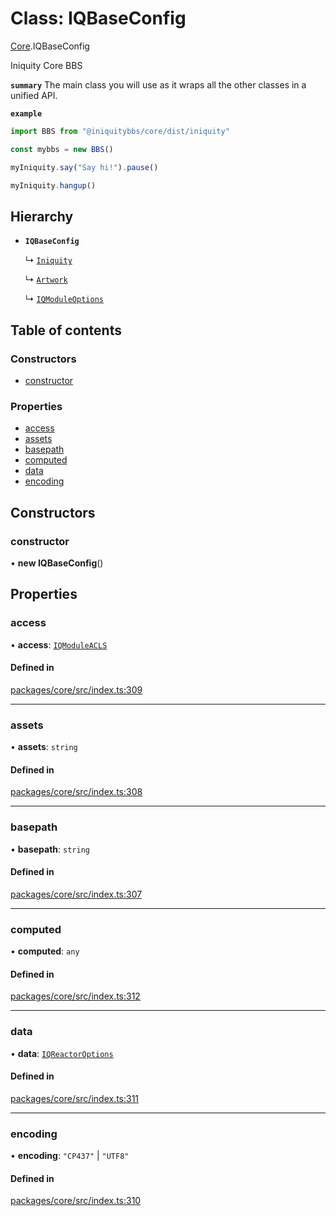 # Class: IQBaseConfig

[Core](../modules/Core.md).IQBaseConfig

Iniquity Core BBS

**`summary`** The main class you will use as it wraps all the other classes in a unified API.

**`example`**
```typescript
import BBS from "@iniquitybbs/core/dist/iniquity"

const mybbs = new BBS()

myIniquity.say("Say hi!").pause()

myIniquity.hangup()

```

## Hierarchy

- **`IQBaseConfig`**

  ↳ [`Iniquity`](Core.Iniquity.md)

  ↳ [`Artwork`](Core.Artwork.md)

  ↳ [`IQModuleOptions`](../interfaces/Core.IQModuleOptions.md)

## Table of contents

### Constructors

- [constructor](Core.IQBaseConfig.md#constructor)

### Properties

- [access](Core.IQBaseConfig.md#access)
- [assets](Core.IQBaseConfig.md#assets)
- [basepath](Core.IQBaseConfig.md#basepath)
- [computed](Core.IQBaseConfig.md#computed)
- [data](Core.IQBaseConfig.md#data)
- [encoding](Core.IQBaseConfig.md#encoding)

## Constructors

### constructor

• **new IQBaseConfig**()

## Properties

### access

• **access**: [`IQModuleACLS`](../enums/Core.IQModuleACLS.md)

#### Defined in

[packages/core/src/index.ts:309](https://github.com/iniquitybbs/iniquity/blob/55edf2a/packages/core/src/index.ts#L309)

___

### assets

• **assets**: `string`

#### Defined in

[packages/core/src/index.ts:308](https://github.com/iniquitybbs/iniquity/blob/55edf2a/packages/core/src/index.ts#L308)

___

### basepath

• **basepath**: `string`

#### Defined in

[packages/core/src/index.ts:307](https://github.com/iniquitybbs/iniquity/blob/55edf2a/packages/core/src/index.ts#L307)

___

### computed

• **computed**: `any`

#### Defined in

[packages/core/src/index.ts:312](https://github.com/iniquitybbs/iniquity/blob/55edf2a/packages/core/src/index.ts#L312)

___

### data

• **data**: [`IQReactorOptions`](../interfaces/Core.IQReactorOptions.md)

#### Defined in

[packages/core/src/index.ts:311](https://github.com/iniquitybbs/iniquity/blob/55edf2a/packages/core/src/index.ts#L311)

___

### encoding

• **encoding**: ``"CP437"`` \| ``"UTF8"``

#### Defined in

[packages/core/src/index.ts:310](https://github.com/iniquitybbs/iniquity/blob/55edf2a/packages/core/src/index.ts#L310)
